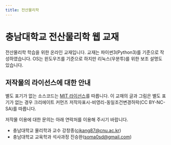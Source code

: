 ```yaml
---
title: 전산물리학
---
```


# 충남대학교 전산물리학 웹 교재

전산물리학 학습을 위한 온라인 교재입니다. 교재는 파이썬3(Python3)를 기준으로 작성하였습니다. OS는 윈도우즈를 기준으로 하지만 리눅스(우분투)를 위한 보조 설명도 있습니다.

## 저작물의 라이선스에 대한 안내

별도 표기가 없는 소스코드는 [MIT 라이선스](https://ko.wikipedia.org/wiki/MIT_%ED%97%88%EA%B0%80%EC%84%9C)를 따릅니다. 이 교재의 글과 그림은 별도 표기가 없는 경우 크리에이트 커먼즈 저작자표시-비영리-동일조건변경허락(CC BY-NC-SA)를 따릅니다.

저작물 이용에 대한 문의는 아래 연락처를 이용해 주시기 바랍니다.

- 충남대학교 물리학과 교수 강창종(<cjkang87@cnu.ac.kr>)
- 충남대학교 교육학과 석사과정 진승완(<soma0sd@gmail.com>)

